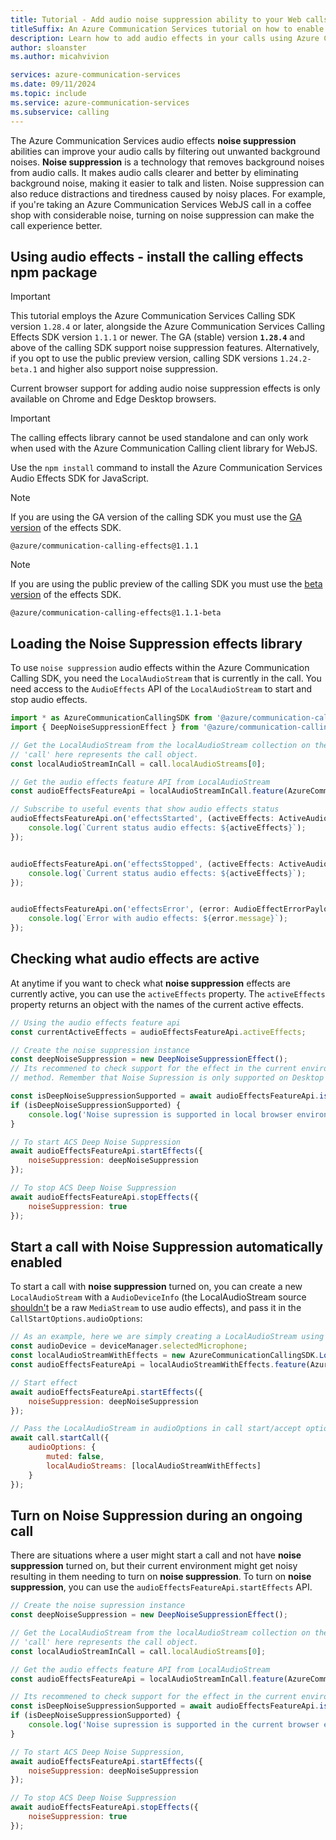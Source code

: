 ```yaml
---
title: Tutorial - Add audio noise suppression ability to your Web calls 
titleSuffix: An Azure Communication Services tutorial on how to enable advanced noise suppression
description: Learn how to add audio effects in your calls using Azure Communication Services.
author: sloanster
ms.author: micahvivion

services: azure-communication-services
ms.date: 09/11/2024
ms.topic: include
ms.service: azure-communication-services
ms.subservice: calling
---
```


The Azure Communication Services audio effects **noise suppression** abilities can improve your audio calls by filtering out unwanted background noises. **Noise suppression** is a technology that removes background noises from audio calls. It makes audio calls clearer and better by eliminating background noise, making it easier to talk and listen. Noise suppression can also reduce distractions and tiredness caused by noisy places. For example, if you're taking an Azure Communication Services WebJS call in a coffee shop with considerable noise, turning on noise suppression can make the call experience better.

## Using audio effects - install the calling effects npm package
> [!IMPORTANT]
> This tutorial employs the Azure Communication Services Calling SDK version `1.28.4` or later, alongside the Azure Communication Services Calling Effects SDK version `1.1.1` or newer. The GA (stable) version **`1.28.4`** and above of the calling SDK support noise suppression features. Alternatively, if you opt to use the public preview version, calling SDK versions `1.24.2-beta.1` and higher also support noise suppression.
> 
> Current browser support for adding audio noise suppression effects is only available on Chrome and Edge Desktop browsers.

> [!IMPORTANT]
> The calling effects library cannot be used standalone and can only work when used with the Azure Communication Calling client library for WebJS.

Use the `npm install` command to install the Azure Communication Services Audio Effects SDK for JavaScript.

> [!NOTE]
> If you are using the GA version of the calling SDK you must use the [GA version](https://www.npmjs.com/package/@azure/communication-calling-effects/v/1.1.1) of the effects SDK.
```console
@azure/communication-calling-effects@1.1.1
```

> [!NOTE]
> If you are using the public preview of the calling SDK you must use the [beta version](https://www.npmjs.com/package/@azure/communication-calling-effects/v/1.1.1-beta.2) of the effects SDK.
```console
@azure/communication-calling-effects@1.1.1-beta
```
## Loading the Noise Suppression effects library
To use `noise suppression` audio effects within the Azure Communication Calling SDK, you need the `LocalAudioStream` that is currently in the call. You need access to the `AudioEffects` API of the `LocalAudioStream` to start and stop audio effects.
```js
import * as AzureCommunicationCallingSDK from '@azure/communication-calling'; 
import { DeepNoiseSuppressionEffect } from '@azure/communication-calling-effects'; 

// Get the LocalAudioStream from the localAudioStream collection on the call object
// 'call' here represents the call object.
const localAudioStreamInCall = call.localAudioStreams[0];

// Get the audio effects feature API from LocalAudioStream
const audioEffectsFeatureApi = localAudioStreamInCall.feature(AzureCommunicationCallingSDK.Features.AudioEffects);

// Subscribe to useful events that show audio effects status
audioEffectsFeatureApi.on('effectsStarted', (activeEffects: ActiveAudioEffects) => {
    console.log(`Current status audio effects: ${activeEffects}`);
});


audioEffectsFeatureApi.on('effectsStopped', (activeEffects: ActiveAudioEffects) => {
    console.log(`Current status audio effects: ${activeEffects}`);
});


audioEffectsFeatureApi.on('effectsError', (error: AudioEffectErrorPayload) => {
    console.log(`Error with audio effects: ${error.message}`);
});
```
## Checking what audio effects are active
At anytime if you want to check what **noise suppression** effects are currently active, you can use the `activeEffects` property.
The `activeEffects` property returns an object with the names of the current active effects.
```js
// Using the audio effects feature api
const currentActiveEffects = audioEffectsFeatureApi.activeEffects;

// Create the noise suppression instance 
const deepNoiseSuppression = new DeepNoiseSuppressionEffect();
// Its recommened to check support for the effect in the current environment using the isSupported API 
// method. Remember that Noise Supression is only supported on Desktop Browsers for Chrome and Edge

const isDeepNoiseSuppressionSupported = await audioEffectsFeatureApi.isSupported(deepNoiseSuppression);
if (isDeepNoiseSuppressionSupported) {
    console.log('Noise supression is supported in local browser environment');
}

// To start ACS Deep Noise Suppression
await audioEffectsFeatureApi.startEffects({
    noiseSuppression: deepNoiseSuppression
});

// To stop ACS Deep Noise Suppression
await audioEffectsFeatureApi.stopEffects({
    noiseSuppression: true
});

```

## Start a call with Noise Suppression automatically enabled
To start a call with **noise suppression** turned on, you can create a new `LocalAudioStream` with a `AudioDeviceInfo` (the LocalAudioStream source <u>shouldn't</u> be a raw `MediaStream` to use audio effects), and pass it in the `CallStartOptions.audioOptions`:
```js
// As an example, here we are simply creating a LocalAudioStream using the current selected mic on the DeviceManager
const audioDevice = deviceManager.selectedMicrophone;
const localAudioStreamWithEffects = new AzureCommunicationCallingSDK.LocalAudioStream(audioDevice);
const audioEffectsFeatureApi = localAudioStreamWithEffects.feature(AzureCommunicationCallingSDK.Features.AudioEffects);

// Start effect
await audioEffectsFeatureApi.startEffects({
    noiseSuppression: deepNoiseSuppression
});

// Pass the LocalAudioStream in audioOptions in call start/accept options.
await call.startCall({
    audioOptions: {
        muted: false,
        localAudioStreams: [localAudioStreamWithEffects]
    }
});
```

## Turn on Noise Suppression during an ongoing call
There are situations where a user might start a call and not have **noise suppression** turned on, but their current environment might get noisy resulting in them needing to turn on **noise suppression**. To turn on **noise suppression**, you can use the `audioEffectsFeatureApi.startEffects` API.
```js
// Create the noise supression instance 
const deepNoiseSuppression = new DeepNoiseSuppressionEffect();

// Get the LocalAudioStream from the localAudioStream collection on the call object
// 'call' here represents the call object.
const localAudioStreamInCall = call.localAudioStreams[0];

// Get the audio effects feature API from LocalAudioStream
const audioEffectsFeatureApi = localAudioStreamInCall.feature(AzureCommunicationCallingSDK.Features.AudioEffects);

// Its recommened to check support for the effect in the current environment using the isSupported method on the feature API. Remember that Noise Supression is only supported on Desktop Browsers for Chrome and Edge
const isDeepNoiseSuppressionSupported = await audioEffectsFeatureApi.isSupported(deepNoiseSuppression);
if (isDeepNoiseSuppressionSupported) {
    console.log('Noise supression is supported in the current browser environment');
}

// To start ACS Deep Noise Suppression,
await audioEffectsFeatureApi.startEffects({
    noiseSuppression: deepNoiseSuppression
});

// To stop ACS Deep Noise Suppression
await audioEffectsFeatureApi.stopEffects({
    noiseSuppression: true
});
```
